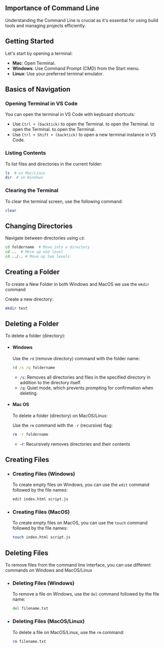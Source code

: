 <!-- A Brief Introduction to Command Line -->

## Importance of Command Line

Understanding the Command Line is crucial as it's essential for using build tools and managing projects efficiently.

## Getting Started

Let's start by opening a terminal:

- **Mac**: Open Terminal.
- **Windows**: Use Command Prompt (CMD) from the Start menu.
- **Linux**: Use your preferred terminal emulator.

## Basics of Navigation

### Opening Terminal in VS Code

You can open the terminal in VS Code with keyboard shortcuts:

- Use `Ctrl + (backtick)` to open the Terminal.
  to open the Terminal.
  to open the Terminal.
  to open the Terminal.
- Use `Ctrl + Shift + (backtick)` to open a new terminal instance in VS Code.

### Listing Contents

To list files and directories in the current folder:

```bash
ls  # on Mac/Linux
dir  # on Windows
```

### Clearing the Terminal

To clear the terminal screen, use the following command:

```bash
clear
```

## Changing Directories

Navigate between directories using `cd`:

```bash
cd foldername  # Move into a directory
cd ..  # Move up one level
cd ../.. # Move up two levels
```

## Creating a Folder

To create a New Folder in both Windows and MacOS we use the `mkdir` command

Create a new directory:

```bash
mkdir test
```

## Deleting a Folder

To delete a folder (directory):

- #### Windows

  Use the `rd` (remove directory) command with the folder name:

  ```cmd
  rd /s /q foldername
  ```

  - `/s`: Removes all directories and files in the specified directory in addition to the directory itself.
  - `/q`: Quiet mode, which prevents prompting for confirmation when deleting.

- #### Mac OS

  To delete a folder (directory) on MacOS/Linux:

  Use the `rm` command with the `-r` (recursive) flag:

  ```bash
  rm -r foldername
  ```

  - -r: Recursively removes directories and their contents

## Creating Files

- ### Creating Files (Windows)

  To create empty files on Windows, you can use the `edit` command followed by the file names:

  ```cmd
  edit index.html script.js
  ```

- ### Creating Files (MacOS)

  To create empty files on MacOS, you can use the `touch` command followed by the file names:

  ```bash
  touch index.html script.js
  ```

## Deleting Files

To remove files from the command line interface, you can use different commands on Windows and MacOS/Linux

- ### Deleting Files (Windows)

  To remove a file on Windows, use the `del` command followed by the file name:

  ```cmd
  del filename.txt
  ```

- ### Deleting Files (MacOS/Linux)

  To delete a file on MacOS/Linux, use the `rm` command:

  ```bash
  rm filename.txt
  ```
